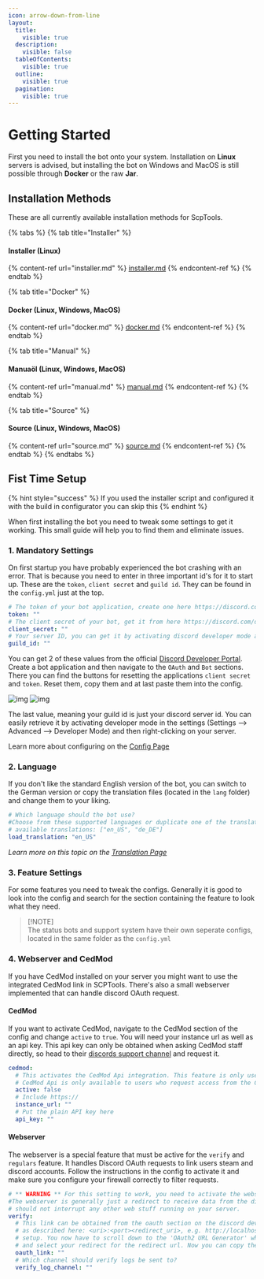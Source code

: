 ```yaml
---
icon: arrow-down-from-line
layout:
  title:
    visible: true
  description:
    visible: false
  tableOfContents:
    visible: true
  outline:
    visible: true
  pagination:
    visible: true
---
```


# Getting Started

First you need to install the bot onto your system. Installation on **Linux** servers is advised, but installing the bot on Windows and MacOS is still possible through **Docker** or the raw **Jar**.

## Installation Methods

These are all currently available installation methods for ScpTools.

{% tabs %}
{% tab title="Installer" %}
#### Installer (Linux)

{% content-ref url="installer.md" %}
[installer.md](installer.md)
{% endcontent-ref %}
{% endtab %}

{% tab title="Docker" %}
#### Docker (Linux, Windows, MacOS)

{% content-ref url="docker.md" %}
[docker.md](docker.md)
{% endcontent-ref %}
{% endtab %}

{% tab title="Manual" %}
#### Manuaöl (Linux, Windows, MacOS)

{% content-ref url="manual.md" %}
[manual.md](manual.md)
{% endcontent-ref %}
{% endtab %}

{% tab title="Source" %}
#### Source (Linux, Windows, MacOS)

{% content-ref url="source.md" %}
[source.md](source.md)
{% endcontent-ref %}
{% endtab %}
{% endtabs %}

## Fist Time Setup

{% hint style="success" %}
If you used the installer script and configured it with the build in configurator you can skip this
{% endhint %}

When first installing the bot you need to tweak some settings to get it working. This small guide will help you to find them and eliminate issues.

### 1. Mandatory Settings

On first startup you have probably experienced the bot crashing with an error. That is because you need to enter in three important id's for it to start up. These are the `token`, `client secret` and `guild id`. They can be found in the `config.yml` just at the top.

```yaml
# The token of your bot application, create one here https://discord.com/developers/
token: ""
# The client secret of your bot, get it from here https://discord.com/developers/ under OAuth section
client_secret: ""
# Your server ID, you can get it by activating discord developer mode and right-clicking your server
guild_id: ""
```

You can get 2 of these values from the official [Discord Developer Portal](https://discord.com/developers/applications). Create a bot application and then navigate to the `OAuth` and `Bot` sections. There you can find the buttons for resetting the applications `client secret` and `token`. Reset them, copy them and at last paste them into the config.

![img](https://github.com/user-attachments/assets/8f0be2d6-29b9-4b71-bc9c-3fc829e59b0a) ![img](https://github.com/user-attachments/assets/1bdffa7c-2339-4a5b-ac1f-5816bc7165bf)

The last value, meaning your guild id is just your discord server id. You can easily retrieve it by activating developer mode in the settings (Settings --> Advanced --> Developer Mode) and then right-clicking on your server.

Learn more about configuring on the [Config Page](broken-reference)

### 2. Language

If you don't like the standard English version of the bot, you can switch to the German version or copy the translation files (located in the `lang` folder) and change them to your liking.

```yaml
# Which language should the bot use?
#Choose from these supported languages or duplicate one of the translation files and change it yourself
# available translations: ["en_US", "de_DE"]
load_translation: "en_US"
```

_Learn more on this topic on the_ [_Translation Page_](broken-reference)

### 3. Feature Settings

For some features you need to tweak the configs. Generally it is good to look into the config and search for the section containing the feature to look what they need.

> \[!NOTE]\
> The status bots and support system have their own seperate configs, located in the same folder as the `config.yml`

### 4. Webserver and CedMod

If you have CedMod installed on your server you might want to use the integrated CedMod link in SCPTools. There's also a small webserver implemented that can handle discord OAuth request.

#### CedMod

If you want to activate CedMod, navigate to the CedMod section of the config and change `active` to `true`. You will need your instance url as well as an api key. This api key can only be obtained when asking CedMod staff directly, so head to their [discords support channel](https://discord.gg/rzAYbzCXRv) and request it.

```yaml
cedmod:
  # This activates the CedMod Api integration. This feature is only used for the following functions, only activate if you have these features in use: Regulars
  # CedMod Api is only available to users who request access from the CedMod team, ask on their discord for more information - https://discord.gg/p69SGfwxxm
  active: false
  # Include https://
  instance_url: ""
  # Put the plain API key here
  api_key: ""
```

#### Webserver

The webserver is a special feature that must be active for the `verify` and `regulars` feature. It handles Discord OAuth requests to link users steam and discord accounts. Follow the instructions in the config to activate it and make sure you configure your firewall correctly to filter requests.

```yaml
# ** WARNING ** For this setting to work, you need to activate the webserver.
#The webserver is generally just a redirect to receive data from the discord OAuth Api, so it
# should not interrupt any other web stuff running on your server.
verify:
  # This link can be obtained from the oauth section on the discord developer portal. First, enter the redirect you entered in the webserver section exactly
  # as described here: <uri>:<port><redirect_uri>, e.g. http://localhost:80/auth/discord/redirect. After entering the redirect, click on save to proceed with the
  # setup. You now have to scroll down to the 'OAuth2 URL Generator' where you need to click on 2 options, 'identify' and 'connections', after that scroll down
  # and select your redirect for the redirect url. Now you can copy the generated url into your clipboard. Paste it in here.
  oauth_link: ""
  # Which channel should verify logs be sent to?
  verify_log_channel: ""
```
